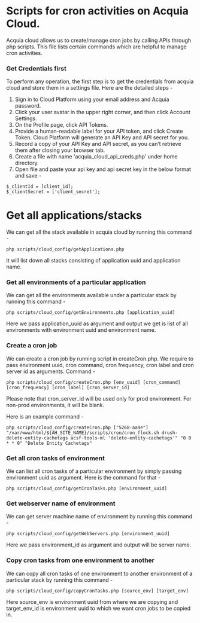 Scripts for cron activities on Acquia Cloud.
================================================================================

Acquia cloud allows us to create/manage cron jobs by calling APIs through php scripts.
This file lists certain commands which are helpful to manage cron activities.

### Get Credentials first

To perform any operation, the first step is to get the credentials from acquia cloud and store them in a settings file. Here are the detailed steps - 

1. Sign in to Cloud Platform using your email address and Acquia password.
2. Click your user avatar in the upper right corner, and then click Account Settings.
3. On the Profile page, click API Tokens.
4. Provide a human-readable label for your API token, and click Create Token. Cloud Platform will generate an API Key and API secret for you.
5. Record a copy of your API Key and API secret, as you can’t retrieve them after closing your browser tab.
6. Create a file with name 'acquia_cloud_api_creds.php' under home directory.
7. Open file and paste your api key and api secret key in the below format and save -

```
$_clientId = [client_id];
$_clientSecret = ['client_secret'];
```

# Get all applications/stacks 

We can get all the stack available in acquia cloud by running this command - 
```
php scripts/cloud_config/getApplications.php
```

It will list down all stacks consisting of application uuid and application name.

### Get all environments of a particular application

We can get all the environments available under a particular stack by running this command - 
```
php scripts/cloud_config/getEnvironments.php [application_uuid]
```

Here we pass application_uuid as argument and output we get is list of all environments with environment uuid and
environment name.

### Create a cron job

We can create a cron job by running script in createCron.php. We require to pass environment uuid, cron command, cron frequency, cron label and cron server id as arguments. Command - 
```
php scripts/cloud_config/createCron.php [env_uuid] [cron_command] [cron_frequency] [cron_label] [cron_server_id]
```
Please note that cron_server_id will be used only for prod environment. For non-prod environments, it will be blank.

Here is an example command - 
```
php scripts/cloud_config/createCron.php ["5268-aa9e"] "/var/www/html/${AH_SITE_NAME}/scripts/cron/cron_flock.sh drush-delete-entity-cachetags acsf-tools-ml 'delete-entity-cachetags'" "0 0 * * 0" "Delete Entity Cachetags"
```

### Get all cron tasks of environment

We can list all cron tasks of a particular environment by simply passing environment uuid as argument. Here is the
command for that - 
```
php scripts/cloud_config/getCronTasks.php [environment_uuid]
```

### Get webserver name of environment

We can get server machine name of environment by running this command - 
```
php scripts/cloud_config/getWebServers.php [environment_uuid]
```

Here we pass environment_id as argument and output will be server name.

### Copy cron tasks from one environment to another 

We can copy all cron tasks of one environment to another environment of a particular stack by running this command  -
```
php scripts/cloud_config/copyCronTasks.php [source_env] [target_env]
```

Here source_env is environment uuid from where we are copying and target_env_id is environment uuid to which we want cron jobs to be copied in.